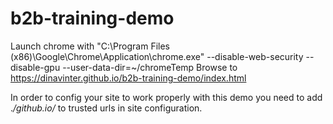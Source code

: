 # b2b-training-demo
Launch chrome with "C:\Program Files (x86)\Google\Chrome\Application\chrome.exe" --disable-web-security --disable-gpu --user-data-dir=~/chromeTemp
Browse to https://dinavinter.github.io/b2b-training-demo/index.html

In order to config your site to work properly with this demo you need to add .*/github.io/* to trusted urls in site configuration.


